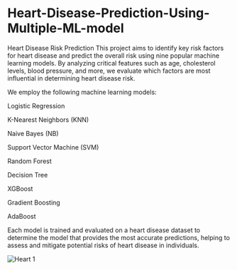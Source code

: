 
# Heart-Disease-Prediction-Using-Multiple-ML-model

Heart Disease Risk Prediction
This project aims to identify key risk factors for heart disease and predict the overall risk using nine popular machine learning models. By analyzing critical features such as age, cholesterol levels, blood pressure, and more, we evaluate which factors are most influential in determining heart disease risk.

We employ the following machine learning models:

Logistic Regression

K-Nearest Neighbors (KNN)

Naive Bayes (NB)

Support Vector Machine (SVM)

Random Forest

Decision Tree

XGBoost

Gradient Boosting

AdaBoost

Each model is trained and evaluated on a heart disease dataset to determine the model that provides the most accurate predictions, helping to assess and mitigate potential risks of heart disease in individuals.
 
![Heart 1](https://github.com/user-attachments/assets/836f3a81-94f3-40b4-b0a7-9168ee575ce7)
